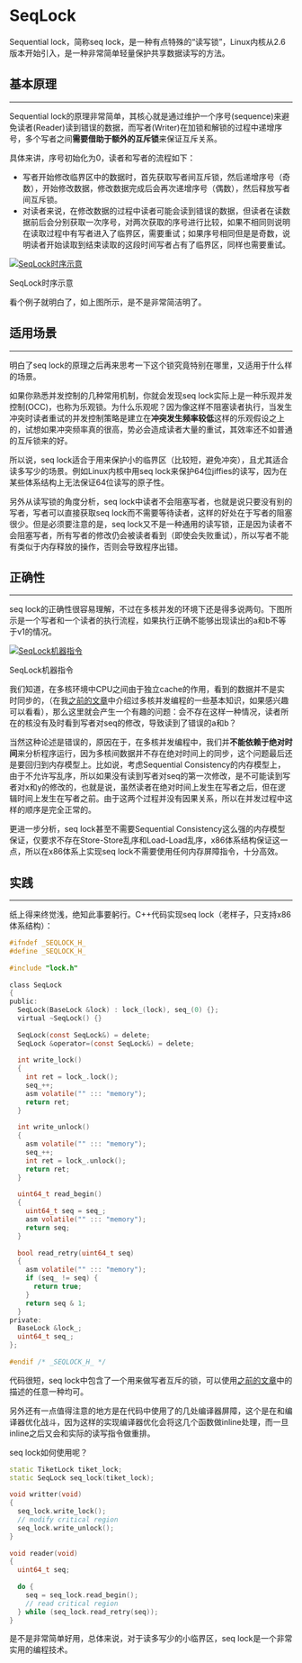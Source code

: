 # SeqLock

Sequential lock，简称seq lock，是一种有点特殊的“读写锁”，Linux内核从2.6版本开始引入，是一种非常简单轻量保护共享数据读写的方法。

## 基本原理

------

Sequential lock的原理非常简单，其核心就是通过维护一个序号(sequence)来避免读者(Reader)读到错误的数据，而写者(Writer)在加锁和解锁的过程中递增序号，多个写者之间**需要借助于额外的互斥锁**来保证互斥关系。

具体来讲，序号初始化为0，读者和写者的流程如下：

- 写者开始修改临界区中的数据时，首先获取写者间互斥锁，然后递增序号（奇数），开始修改数据，修改数据完成后会再次递增序号（偶数），然后释放写者间互斥锁。
- 对读者来说，在修改数据的过程中读者可能会读到错误的数据，但读者在读数据前后会分别获取一次序号，对两次获取的序号进行比较，如果不相同则说明在读取过程中有写者进入了临界区，需要重试；如果序号相同但是是奇数，说明读者开始读取到结束读取的这段时间写者占有了临界区，同样也需要重试。

[![SeqLock时序示意](http://blog.kongfy.com/wp-content/uploads/2017/04/seqlock1.jpg)](http://blog.kongfy.com/wp-content/uploads/2017/04/seqlock1.jpg)

SeqLock时序示意

看个例子就明白了，如上图所示，是不是非常简洁明了。



## 适用场景

------

明白了seq lock的原理之后再来思考一下这个锁究竟特别在哪里，又适用于什么样的场景。

如果你熟悉并发控制的几种常用机制，你就会发现seq lock实际上是一种乐观并发控制(OCC)，也称为乐观锁。为什么乐观呢？因为像这样不阻塞读者执行，当发生冲突时读者重试的并发控制策略是建立在**冲突发生频率较低**这样的乐观假设之上的，试想如果冲突频率真的很高，势必会造成读者大量的重试，其效率还不如普通的互斥锁来的好。

所以说，seq lock适合于用来保护小的临界区（比较短，避免冲突），且尤其适合读多写少的场景。例如Linux内核中用seq lock来保护64位jiffies的读写，因为在某些体系结构上无法保证64位读写的原子性。

另外从读写锁的角度分析，seq lock中读者不会阻塞写者，也就是说只要没有别的写者，写者可以直接获取seq lock而不需要等待读者，这样的好处在于写者的阻塞很少。但是必须要注意的是，seq lock又不是一种通用的读写锁，正是因为读者不会阻塞写者，所有写者的修改仍会被读者看到（即使会失败重试），所以写者不能有类似于内存释放的操作，否则会导致程序出错。

## 正确性

------

seq lock的正确性很容易理解，不过在多核并发的环境下还是得多说两句。下图所示是一个写者和一个读者的执行流程，如果执行正确不能够出现读出的a和b不等于v1的情况。

[![SeqLock机器指令](http://blog.kongfy.com/wp-content/uploads/2017/04/seqlock.png)](http://blog.kongfy.com/wp-content/uploads/2017/04/seqlock.png)

SeqLock机器指令

我们知道，在多核环境中CPU之间由于独立cache的作用，看到的数据并不是实时同步的，（在我[之前的文章](http://blog.kongfy.com/2016/10/cache-coherence-sequential-consistency-and-memory-barrier/)中介绍过多核并发编程的一些基本知识，如果感兴趣可以看看），那么这里就会产生一个有趣的问题：会不存在这样一种情况，读者所在的核没有及时看到写者对seq的修改，导致读到了错误的a和b？

当然这种论述是错误的，原因在于，在多核并发编程中，我们并**不能依赖于绝对时间**来分析程序运行，因为多核间数据并不存在绝对时间上的同步，这个问题最后还是要回归到内存模型上。比如说，考虑Sequential Consistency的内存模型上，由于不允许写乱序，所以如果没有读到写者对seq的第一次修改，是不可能读到写者对x和y的修改的，也就是说，虽然读者在绝对时间上发生在写者之后，但在逻辑时间上发生在写者之前。由于这两个过程并没有因果关系，所以在并发过程中这样的顺序是完全正常的。

更进一步分析，seq lock甚至不需要Sequential Consistency这么强的内存模型保证，仅要求不存在Store-Store乱序和Load-Load乱序，x86体系结构保证这一点，所以在x86体系上实现seq lock不需要使用任何内存屏障指令，十分高效。

## 实践

------

纸上得来终觉浅，绝知此事要躬行。C++代码实现seq lock（老样子，只支持x86体系结构）：



```c
#ifndef _SEQLOCK_H_
#define _SEQLOCK_H_
 
#include "lock.h"
 
class SeqLock
{
public:
  SeqLock(BaseLock &lock) : lock_(lock), seq_(0) {};
  virtual ~SeqLock() {}
 
  SeqLock(const SeqLock&) = delete;
  SeqLock &operator=(const SeqLock&) = delete;
 
  int write_lock()
  {
    int ret = lock_.lock();
    seq_++;
    asm volatile("" ::: "memory");
    return ret;
  }
 
  int write_unlock()
  {
    asm volatile("" ::: "memory");
    seq_++;
    int ret = lock_.unlock();
    return ret;
  }
 
  uint64_t read_begin()
  {
    uint64_t seq = seq_;
    asm volatile("" ::: "memory");
    return seq;
  }
 
  bool read_retry(uint64_t seq)
  {
    asm volatile("" ::: "memory");
    if (seq_ != seq) {
      return true;
    }
    return seq & 1;
  }
private:
  BaseLock &lock_;
  uint64_t seq_;
};
 
#endif /* _SEQLOCK_H_ */
```



代码很短，seq lock中包含了一个用来做写者互斥的锁，可以使用[之前的文章](http://blog.kongfy.com/2017/01/用户态同步之自旋锁/)中的描述的任意一种均可。

另外还有一点值得注意的地方是在代码中使用了的几处编译器屏障，这个是在和编译器优化战斗，因为这样的实现编译器优化会将这几个函数做inline处理，而一旦inline之后又会和实际的读写指令做重排。

seq lock如何使用呢？



```c++
static TiketLock tiket_lock;
static SeqLock seq_lock(tiket_lock);
 
void writter(void)
{
  seq_lock.write_lock();
  // modify critical region
  seq_lock.write_unlock();
}
 
void reader(void)
{
  uint64_t seq;
 
  do {
    seq = seq_lock.read_begin();
    // read critical region
  } while (seq_lock.read_retry(seq));
}
```



是不是非常简单好用，总体来说，对于读多写少的小临界区，seq lock是一个非常实用的编程技术。